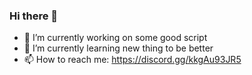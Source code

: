 ### Hi there 👋


- 🔭 I’m currently working on some good script
- 🌱 I’m currently learning new thing to be better
- 📫 How to reach me: https://discord.gg/kkgAu93JR5


